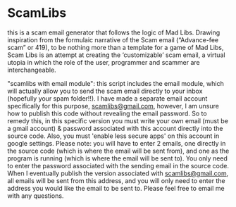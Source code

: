 # ScamLibs
this is a scam email generator that follows the logic of Mad Libs.
Drawing inspiration from the formulaic narrative of the Scam email (“Advance-fee scam” or 419), to be nothing more than a template for a game of Mad Libs, Scam Libs is an attempt at creating the ‘customizable’ scam email, a virtual utopia in which the role of the user, programmer and scammer are interchangeable.

"scamlibs with email module": 
this script includes the email module, which will actually allow you to send the scam email directly to your inbox (hopefully your spam folder!!). I have made a separate email account specifically for this purpose, scamlibs@gmail.com, however, I am unsure how to publish this code without revealing the email password. So to remedy this, in this specific version you must write your own email (must be a gmail account) & password associated with this account directly into the source code. Also, you must 'enable less secure apps' on this account in google settings. Please note: you will have to enter 2 emails, one directly in the source code (which is where the email will be sent from), and one as the program is running (which is where the email will be sent to). You only need to enter the password associated with the sending email in the source code. When I eventually publish the version associated with scamlibs@gmail.com, all emails will be sent from this address, and you will only need to enter the address you would like the email to be sent to.   Please feel free to email me with any questions.
